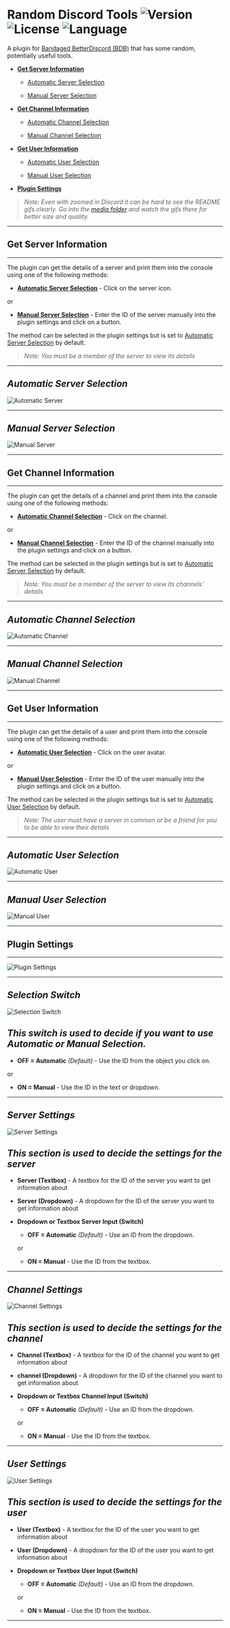 # Random Discord Tools ![Version](https://img.shields.io/badge/version-4.0.5-green) ![License](https://img.shields.io/badge/license-MIT-red) ![Language](https://img.shields.io/badge/language-JavaScript-yellow)

A plugin for [Bandaged BetterDiscord (BDB)](https://github.com/rauenzi/BetterDiscordApp) that has some random, potentially useful tools.

* **[Get Server Information](#Get-Server-Information)**

  * [Automatic Server Selection](#Automatic-Server-Selection)

  * [Manual Server Selection](#Manual-Server-Selection)

* **[Get Channel Information](#Get-Channel-Information)**

  * [Automatic Channel Selection](#Automatic-Channel-Selection)

  * [Manual Channel Selection](#Manual-Channel-Selection)

* **[Get User Information](#Get-User-Information)**

  * [Automatic User Selection](#Automatic-User-Selection)

  * [Manual User Selection](#Manual-User-Selection)

* **[Plugin Settings](#Plugin-Settings)**

> *Note: Even with zoomed in Discord it can be hard to see the README gifs clearly. Go into the [media folder](media) and watch the gifs there for better size and quality.*

---

## **Get Server Information**

---

The plugin can get the details of a server and print them into the console using one of the following methods:

* **[Automatic Server Selection](#Automatic-Server-Selection)** - Click on the server icon.

or

* **[Manual Server Selection](#Manual-Server-Selection)** - Enter the ID of the server manually into the plugin settings and click on a button.

The method can be selected in the plugin settings but is set to [Automatic Server Selection](#Automatic-Server-Selection) by default.

> *Note: You must be a member of the server to view its details*

---

## *Automatic Server Selection*

![Automatic Server](media/auto_server.gif)

---

## *Manual Server Selection*

![Manual Server](media/manual.gif)

---

## **Get Channel Information**

---

The plugin can get the details of a channel and print them into the console using one of the following methods:

* **[Automatic Channel Selection](#Automatic-Channel-Selection)** - Click on the channel.

or

* **[Manual Channel Selection](#Manual-Channel-Selection)** - Enter the ID of the channel manually into the plugin settings and click on a button.

The method can be selected in the plugin settings but is set to [Automatic Server Selection](#Automatic-Channel-Selection) by default.

> *Note: You must be a member of the server to view its channels' details*

---

## *Automatic Channel Selection*

![Automatic Channel](media/auto_channel.gif)

---

## *Manual Channel Selection*

![Manual Channel](media/manual.gif)

---

## **Get User Information**

---

The plugin can get the details of a user and print them into the console using one of the following methods:

* **[Automatic User Selection](#Automatic-User-Selection)** - Click on the user avatar.

or

* **[Manual User Selection](#Manual-User-Selection)** - Enter the ID of the user manually into the plugin settings and click on a button.

The method can be selected in the plugin settings but is set to [Automatic User Selection](#Automatic-User-Selection) by default.

> *Note: The user must have a server in common or be a friend for you to be able to view their details*

---

## *Automatic User Selection*

![Automatic User](media/auto_user.gif)

---

## *Manual User Selection*

![Manual User](media/manual.gif)

---

## **Plugin Settings**

---

![Plugin Settings](media/settings.gif)

---

## *Selection Switch*

![Selection Switch](media/options/sel_switch.png)

## *This switch is used to decide if you want to use Automatic or Manual Selection.*

* **OFF = Automatic** *(Default)* - Use the ID from the object you click on.

or

* **ON = Manual** - Use the ID in the text or dropdown.

---

## *Server Settings*

![Server Settings](media/options/server.png)

## *This section is used to decide the settings for the server*

* **Server (Textbox)** - A textbox for the ID of the server you want to get information about

* **Server (Dropdown)** - A dropdown for the ID of the server you want to get information about

* **Dropdown or Textbox Server Input (Switch)**

  * **OFF = Automatic** *(Default)* - Use an ID from the dropdown.

  or

  * **ON = Manual** - Use the ID from the textbox.

---

## *Channel Settings*

![Channel Settings](media/options/channel.png)

## *This section is used to decide the settings for the channel*

* **Channel (Textbox)** - A textbox for the ID of the channel you want to get information about

* **channel (Dropdown)** - A dropdown for the ID of the channel you want to get information about

* **Dropdown or Textbox Channel Input (Switch)**

  * **OFF = Automatic** *(Default)* - Use an ID from the dropdown.

  or

  * **ON = Manual** - Use the ID from the textbox.

---

## *User Settings*

![User Settings](media/options/user.png)

## *This section is used to decide the settings for the user*

* **User (Textbox)** - A textbox for the ID of the user you want to get information about

* **User (Dropdown)** - A dropdown for the ID of the user you want to get information about

* **Dropdown or Textbox User Input (Switch)**

  * **OFF = Automatic** *(Default)* - Use an ID from the dropdown.

  or

  * **ON = Manual** - Use the ID from the textbox.

---
